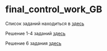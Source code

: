 # final_control_work_GB

Список заданий находиться в [здесь](https://github.com/Belebez/final_control_work_GB/blob/cb87f987f37481841f1023a6e3ad701468d3493d/final_task.md)

Решение 1-4 заданий [здесь](https://github.com/Belebez/final_control_work_GB/tree/3661be3866347862670e6cdf7bbdc6610edcb279/task_1-4)

Решение 6 задания [здесь](https://github.com/Belebez/final_control_work_GB/tree/df55e20fdf128777d80e9d64d876e149acb67f4a/task_6)
